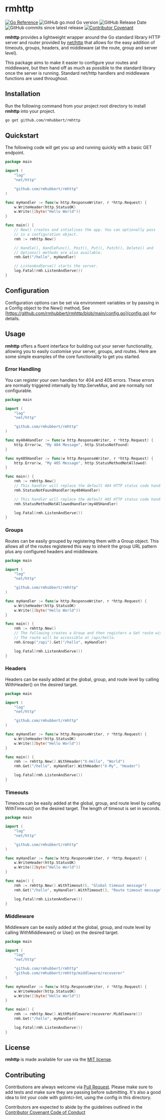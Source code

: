 # rmhttp

[![Go Reference](https://pkg.go.dev/badge/github.com/rmhubbert/rmhttp.svg)](https://pkg.go.dev/github.com/rmhubbert/rmhttp) ![GitHub go.mod Go version](https://img.shields.io/github/go-mod/go-version/rmhubbert/rmhttp?color=%23007D9C)
![GitHub Release Date](https://img.shields.io/github/release-date/rmhubbert/rmhttp?color=%23007D9C)
![GitHub commits since latest release](https://img.shields.io/github/commits-since/rmhubbert/rmhttp/latest?color=%23007D9C) [![Contributor Covenant](https://img.shields.io/badge/Contributor%20Covenant-2.1-4baaaa.svg?color=%23007D9C)](CONTRIBUTING.md)

**rmhttp** provides a lightweight wrapper around the Go standard library HTTP server and router provided by [net/http](https://pkg.go.dev/net/http) that allows for the easy addition of timeouts, groups, headers, and middleware (at the route, group and server level).

This package aims to make it easier to configure your routes and middleware, but then hand off as much as possible to the standard library once the server is running. Standard net/http handlers and middleware functions are used throughout.

## Installation

Run the following command from your project root directory to install **rmhttp** into your project.

```bash
go get github.com/rmhubbert/rmhttp
```

## Quickstart

The following code will get you up and running quickly with a basic GET endpoint.

```go
package main

import (
	"log"
	"net/http"

	"github.com/rmhubbert/rmhttp"
)

func myHandler := func(w http.ResponseWriter, r *http.Request) {
    w.WriteHeader(http.StatusOK)
    w.Write([]byte("Hello World"))
}

func main() {
    // New() creates and intialises the app. You can optionally pass
    // in a configuration object.
    rmh := rmhttp.New()

    // Handle(), HandleFunc(), Post(), Put(), Patch(), Delete() and
    // Options() methods are also available.
    rmh.Get("/hello", myHandler)

    // ListenAndServe() starts the server.
    log.Fatal(rmh.ListenAndServe())
}
```

## Configuration

Configuration options can be set via environment variables or by passing in a Config object to the New() method, See [https://github.com/rmhubbert/rmhttp/blob/main/config.go](config.go) for details.

## Usage

**rmhttp** offers a fluent interface for building out your server functionality, allowing you to easily customise your server, groups, and routes. Here are some simple examples of the core functionality to get you started.

### Error Handling

You can register your own handlers for 404 and 405 errors. These errors are normally triggered internally by http.ServeMux, and are normally not configurable.

```go
package main

import (
	"log"
	"net/http"

	"github.com/rmhubbert/rmhttp"
)

func my404Handler := func(w http.ResponseWriter, r *http.Request) {
    http.Error(w, "My 404 Message", http.StatusNotFound)
}

func my405Handler := func(w http.ResponseWriter, r *http.Request) {
    http.Error(w, "My 405 Message", http.StatusMethodNotAllowed)
}

func main() {
    rmh := rmhttp.New()
    // This handler will replace the default 404 HTTP status code handler.
    rmh.StatusNotFoundHandler(my404Handler)

	// This handler will replace the default 405 HTTP status code handler.
    rmh.StatusMethodNotAllowedHandler(my405Handler)

    log.Fatal(rmh.ListenAndServe())
}
```

### Groups

Routes can be easily grouped by registering them with a Group object. This allows all of the routes registered this way to inherit the group URL pattern plus any configured headers and middleware.

```go
package main

import (
	"log"
	"net/http"

	"github.com/rmhubbert/rmhttp"
)

func myHandler := func(w http.ResponseWriter, r *http.Request) {
    w.WriteHeader(http.StatusOK)
    w.Write([]byte("Hello World"))
}

func main() {
    rmh := rmhttp.New()
    // The following creates a Group and then registers a Get route with that Group.
    // The route will be accessible at /api/hello.
    rmh.Group("/api").Get("/hello", myHandler)

    log.Fatal(rmh.ListenAndServe())
}
```

### Headers

Headers can be easily added at the global, group, and route level by calling WithHeader() on the desired target.

```go
package main

import (
	"log"
	"net/http"

	"github.com/rmhubbert/rmhttp"
)

func myHandler := func(w http.ResponseWriter, r *http.Request) {
    w.WriteHeader(http.StatusOK)
    w.Write([]byte("Hello World"))
}

func main() {
    rmh := rmhttp.New().WithHeader("X-Hello", "World")
    rmh.Get("/hello", myHandler).WithHeader("X-My", "Header")

    log.Fatal(rmh.ListenAndServe())
}
```

### Timeouts

Timeouts can be easily added at the global, group, and route level by calling WithTimeout() on the desired target. The length of timeout is set in seconds.

```go
package main

import (
	"log"
	"net/http"

	"github.com/rmhubbert/rmhttp"
)

func myHandler := func(w http.ResponseWriter, r *http.Request) {
    w.WriteHeader(http.StatusOK)
    w.Write([]byte("Hello World"))
}

func main() {
    rmh := rmhttp.New().WithTimeout(5, "Global timeout message")
    rmh.Get("/hello", myHandler).WithTimeout(3, "Route timeout message")

    log.Fatal(rmh.ListenAndServe())
}
```

### Middleware

Middleware can be easily added at the global, group, and route level by calling WithMiddleware() or Use() on the desired target.

```go
package main

import (
	"log"
	"net/http"

	"github.com/rmhubbert/rmhttp"
	"github.com/rmhubbert/rmhttp/middleware/recoverer"
)

func myHandler := func(w http.ResponseWriter, r *http.Request) {
    w.WriteHeader(http.StatusOK)
    w.Write([]byte("Hello World"))
}

func main() {
    rmh := rmhttp.New().WithMiddleware(recoverer.Middleware())
    rmh.Get("/hello", myHandler)

    log.Fatal(rmh.ListenAndServe())
}
```

## License

**rmhttp** is made available for use via the [MIT license](LICENSE).

## Contributing

Contributions are always welcome via [Pull Request](https://github.com/rmhubbert/rmhttp/pulls). Please make sure to add tests and make sure they are passing before submitting. It's also a good idea to lint your code with golintci-lint, using the config in this directory.

Contributors are expected to abide by the guidelines outlined in the [Contributor Covenant Code of Conduct](CONTRIBUTING.md)
